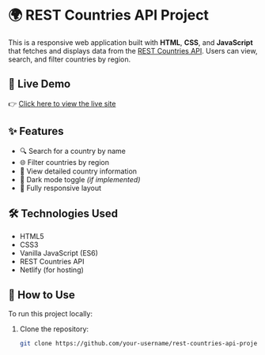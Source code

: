# 🌍 REST Countries API Project

This is a responsive web application built with **HTML**, **CSS**, and **JavaScript** that fetches and displays data from the [REST Countries API](https://restcountries.com/). Users can view, search, and filter countries by region.

## 🚀 Live Demo

👉 [Click here to view the live site](https://aditya-rest-countries-api-project.netlify.app)

## ✨ Features

- 🔍 Search for a country by name  
- 🌐 Filter countries by region  
- 📄 View detailed country information  
- 🌙 Dark mode toggle *(if implemented)*  
- 📱 Fully responsive layout  

## 🛠️ Technologies Used

- HTML5  
- CSS3  
- Vanilla JavaScript (ES6)  
- REST Countries API  
- Netlify (for hosting)

## 📁 How to Use

To run this project locally:

1. Clone the repository:
   ```bash
   git clone https://github.com/your-username/rest-countries-api-project.git

